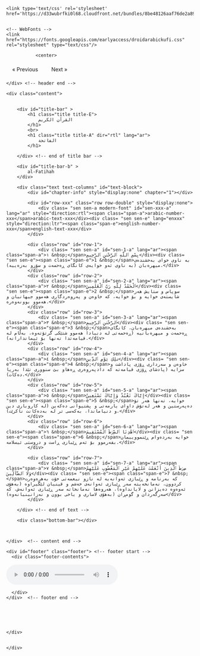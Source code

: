 
<!DOCTYPE html>
<html lang="en">
<head>

    <link type='text/css' rel='stylesheet' href='https://d33wubrfki0l68.cloudfront.net/bundles/8be48126aaf76de2a89a565e5cc8cb32e60d2b9e.css'/>
    

    <!-- WebFonts -->
    <link href="https://fonts.googleapis.com/earlyaccess/droidarabickufi.css" rel="stylesheet" type="text/css"/>

    

<body>
        

<div class="container">
<div>
    <div id="header">  <!-- Header -->
       
	           <center>
<meta name="viewport" content="width=device-width, initial-scale=1">
<style>
a {
  text-decoration: none;
  display: inline-block;
  padding: 8px 16px;
}

a:hover {
  background-color: #ddd;
  color: black;
}

.previous {
  background-color: #f1f1f1;
  color: black;
}

.next {
  background-color: #4CAF50;
  color: white;
}

.round {
  border-radius: 50%;
}
</style>
</head>
<body>


<a href="#" class="previous">&laquo; Previous</a>
<a href="#" class="next">Next &raquo;</a>

  
</body>
</html> 
</center>
   

    </div> <!-- header end -->

    <div class="content">


        <div id="title-bar" >
            <h1 class="title title-E">
                القرآن الكريم
            </h1>
			<br>
            <h1 class="title title-A" dir="rtl" lang="ar">
                الفاتحة
            </h1>
		
        </div> <!-- end of title bar -->

        <div id="title-bar-b" >
            al-Fatihah
        </div>

        <div class="text text-columns" id="text-block">
            <div id="chapter-info" style="display:none" chapter="1"></div>

            <div id="row-xxx" class="row row-double" style="display:none">
                <div class= "sen sen-a modern-font" id="sen-xxx-a" lang="ar" style="direction:rtl"><span class="span-a">arabic-number-xxx</span>arabic-text-xxx</div><div class= "sen sen-e" lang="enxxx" style="direction:ltr"><span class="span-e">english-number-xxx</span>english-text-xxx</div>
            </div>

            <div class="row" id="row-1">
                <div class= "sen sen-a" id="sen-1-a" lang="ar"><span class="span-a">١ &nbsp;</span>بِسْمِ ٱللَّهِ ٱلرَّحْمَٰنِ ٱلرَّحِيمِ</div><div class= "sen sen-e"><span class="span-e">1 &nbsp;</span>به ناوی خوای به‌خشنده‌ی میهره‌بان (به ناوی ئه‌و خوایه‌ی كانگای ڕه‌حمه‌ت و سۆزو به‌زه‌ییه‌).</div>
            </div>
            <div class="row" id="row-2">
                <div class= "sen sen-a" id="sen-2-a" lang="ar"><span class="span-a">٢ &nbsp;</span>ٱلْحَمْدُ لِلَّهِ رَبِّ ٱلْعَٰلَمِينَ</div><div class= "sen sen-e"><span class="span-e">2 &nbsp;</span>سوپاس و ستایش هه‌ر شایسته‌ی خوایه و بۆ خوایه‌، که خاوه‌ن و په‌روه‌ردگاری هه‌موو جیهانیان و هه‌موو بوونه‌وه‌ره.</div>
            </div>
            <div class="row" id="row-3">
                <div class= "sen sen-a" id="sen-3-a" lang="ar"><span class="span-a">٣ &nbsp;</span>ٱلرَّحْمَٰنِ ٱلرَّحِيمِ</div><div class= "sen sen-e"><span class="span-e">3 &nbsp;</span>به‌خشنده‌ی میهره‌بان‌، کانگای ڕه‌حمه‌ت و میهره‌بانیه (ڕه‌حمه‌تی له دنیادا هه‌موو شتێکی گرتۆته‌وه‌، به‌ڵام له قیامه‌تدا ته‌نها بۆ ئیماندارانه‌).</div>
            </div>
            <div class="row" id="row-4">
                <div class= "sen sen-a" id="sen-4-a" lang="ar"><span class="span-a">٤ &nbsp;</span>مَٰلِكِ يَوْمِ ٱلدِّينِ</div><div class= "sen sen-e"><span class="span-e">4 &nbsp;</span>خاوه‌ن و سه‌رداری ڕۆژی پاداشت و سزایه (پادشای ڕۆژی قیامه‌ته که دادپه‌روه‌ری ڕه‌هاو بێ سنووری تێدا به‌رپا ده‌کات).</div>
            </div>
            <div class="row" id="row-5">
                <div class= "sen sen-a" id="sen-5-a" lang="ar"><span class="span-a">٥ &nbsp;</span>إِيَّاكَ نَعْبُدُ وَإِيَّاكَ نَسْتَعِينُ</div><div class= "sen sen-e"><span class="span-e">5 &nbsp;</span>خوایه‌، ته‌نها هه‌ر تۆ ده‌په‌رستین و هه‌ر له‌تۆش داوای یارمه‌تی و پشتیوانی ده‌که‌ین (له کاروباری دین و دنیاماندا، به‌که‌سی تر له به‌ده‌کانت ناکرێت).</div>
            </div>
            <div class="row" id="row-6">
                <div class= "sen sen-a" id="sen-6-a" lang="ar"><span class="span-a">٦ &nbsp;</span>ٱهْدِنَا ٱلصِّرَٰطَ ٱلْمُسْتَقِيمَ</div><div class= "sen sen-e"><span class="span-e">6 &nbsp;</span>خوایه به‌رده‌وام ڕێنمووییمان بفه‌رموو بۆ ئه‌م ڕێبازی ڕاست و دروستی ئیسلامه‌.</div>
            </div>
			
            <div class="row" id="row-7">
                <div class= "sen sen-a" id="sen-7-a" lang="ar"><span class="span-a">٧ &nbsp;</span>صِرَٰطَ ٱلَّذِينَ أَنْعَمْتَ عَلَيْهِمْ غَيْرِ ٱلْمَغْضُوبِ عَلَيْهِمْ وَلَا ٱلضَّآلِّينَ</div><div class= "sen sen-e"><span class="span-e">7 &nbsp;</span>که به‌رنامه و ڕێبازی ئه‌وانه‌یه له نازو نیعمه‌تی خۆت به‌هره‌وه‌رت کردوون، نه‌مانخه‌یته سه‌ر ڕێبازی ئه‌وانه‌ی خه‌شم و قینیان لێگیراوه (به‌هۆی ئه‌وه‌وه ده‌یزانن و لایانداوه‌)، هه‌روه‌ها نه‌مانخاته سه‌ر ڕێبازی ئه‌وانه‌ش، که سه‌رگه‌ردان و گومڕان (به‌هۆی لاساری و یاخی بوون و نه‌زانینیانه‌وه‌)</div>
            </div>
			
        </div> <!-- end of text -->

        <div class="bottom-bar"></div>



    </div>  <!-- content end -->

    <div id="footer" class="footer"> <!-- footer start -->
      <div class="footer-contents">
   <left-side>
     <audio controls>
  <source src="https://download.quran.islamway.net/quran3/442/10652/48/001.mp3" type="audio/ogg">
</audio>
    </left-side>
    </div>  

         
      </div>        
    </div>  <!-- footer end -->

    
<br>
<br>
<br>
   
    </div>

    
    </div>

</div>    <!-- container end-->

<script type="text/javascript" src="https://ajax.googleapis.com/ajax/libs/jquery/3.4.1/jquery.min.js" ></script>
<script type='text/javascript' src='https://d33wubrfki0l68.cloudfront.net/js/ae1a029c3bd1549cfbb5f763fad3dd69c18d0e84/js/scripts-02.js'></script>

<script type="text/javascript">
    var _gaq = _gaq || [];
    _gaq.push(['_setAccount', 'UA-49710739-1']);
    _gaq.push(['_trackPageview']);
    (function() {
        var ga = document.createElement('script'); ga.type = 'text/javascript'; ga.async = true;
        ga.src = ('https:' == document.location.protocol ? 'https://ssl' : 'http://www') + '.google-analytics.com/ga.js';
        var s = document.getElementsByTagName('script')[0]; s.parentNode.insertBefore(ga, s);
    })();
</script>

</body>

</html>
